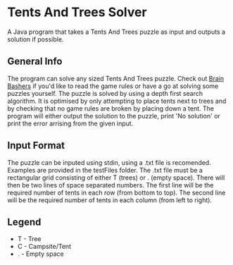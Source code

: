 # Tents And Trees Solver
A Java program that takes a Tents And Trees puzzle as input and outputs a solution if possible.

## General Info
The program can solve any sized Tents And Trees puzzle. Check out [Brain Bashers](https://www.brainbashers.com/tents.asp) if you'd like to read the game rules or have a go at solving some puzzles yourself. 
The puzzle is solved by using a depth first search algorithm. It is optimised by only attempting to place tents next to trees and by checking that no game rules are broken by placing down a tent.
The program will either output the solution to the puzzle, print 'No solution' or print the error arrising from the given input.

## Input Format
The puzzle can be inputed using stdin, using a .txt file is recomended. Examples are provided in the testFiles folder.
The .txt file must be a rectangular grid consisting of either T (trees) or . (empty space).
There will then be two lines of space separated numbers. The first line will be the required number of tents in each row (from bottom to top).
The second line will be the required number of tents in each column (from left to right).

## Legend
* T - Tree
* C - Campsite/Tent
* . - Empty space
